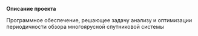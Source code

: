 **Описание проекта**

Программное обеспечение, решающее задачу анализу и оптимизации периодичности обзора многоярусной спутниковой системы
